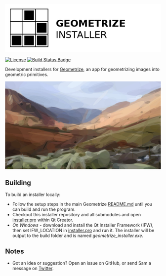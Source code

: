 [![Geometrize Installer Logo](https://github.com/Tw1ddle/geometrize-installer/blob/master/screenshots/geometrize_installer_logo.png?raw=true "Geometrize installer logo")](https://www.geometrize.co.uk/)

[![License](https://img.shields.io/badge/License-GPL%20v3-blue.svg?style=flat-square)](https://github.com/Tw1ddle/geometrize-installer/blob/master/LICENSE)
[![Build Status Badge](https://ci.appveyor.com/api/projects/status/github/Tw1ddle/geometrize-installer)](https://ci.appveyor.com/project/Tw1ddle/geometrize-installer)

Development installers for [Geometrize](https://www.geometrize.co.uk/), an app for geometrizing images into geometric primitives.

[![Geometrized Borrowdale](https://github.com/Tw1ddle/geometrize-installer/blob/master/screenshots/borrowdale.png?raw=true "Geometrized Borrowdale in Autumn, 350 rotated ellipses")](https://www.geometrize.co.uk/)

## Building

To build an installer locally:

 * Follow the setup steps in the main Geometrize [README.md](https://github.com/Tw1ddle/geometrize/blob/master/README.md) until you can build and run the program.
 * Checkout this installer repository and all submodules and open [installer.pro](https://github.com/Tw1ddle/geometrize-installer/blob/master/installer.pro) within Qt Creator.
 * *On Windows* - download and install the Qt Installer Framework (IFW), then set IFW_LOCATION in [installer.pro](https://github.com/Tw1ddle/geometrize-installer/blob/master/installer.pro) and run it. The installer will be output to the build folder and is named *geometrize_installer.exe*.

## Notes
 * Got an idea or suggestion? Open an issue on GitHub, or send Sam a message on [Twitter](https://twitter.com/Sam_Twidale).
